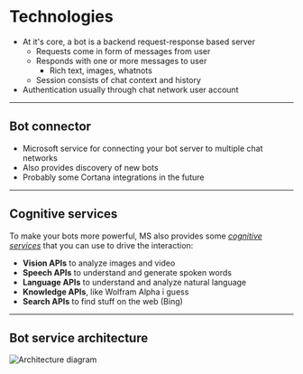 # Technologies

- At it's core, a bot is a backend request-response based server
  - Requests come in form of messages from user
  - Responds with one or more messages to user
    - Rich text, images, whatnots
  - Session consists of chat context and history
- Authentication usually through chat network user account

---

## Bot connector

- Microsoft service for connecting your bot server to multiple chat networks
- Also provides discovery of new bots
- Probably some Cortana integrations in the future

---


## Cognitive services

To make your bots more powerful, MS also provides some [*cognitive services*](https://www.microsoft.com/cognitive-services/) that you can use to drive the interaction:
- **Vision APIs** to analyze images and video
- **Speech APIs** to understand and generate spoken words
- **Language APIs** to understand and analyze natural language
- **Knowledge APIs**, like Wolfram Alpha i guess
- **Search APIs** to find stuff on the web (Bing)


---

## Bot service architecture

![Architecture diagram](http://yuml.me/dadafd12)
